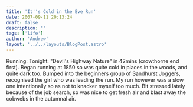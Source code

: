 ```yaml
---
title: 'It''s Cold in the Eve Run'
date: 2007-09-11 20:13:24
draft: false
description: ""
tags: ['life']
author: 'Andrew'
layout: '../../layouts/BlogPost.astro'
---
```


Running: Tonight: "Devil's Highway Nature" in 42mins (crowthorne end first). Began running at 1850 so was quite cold in places in the woods, and quite dark too. Bumped into the beginners group of Sandhurst Joggers, recognised the girl who was leading the run. My run however was a slow one intentionally so as not to knacker myself too much. Bit stressed lately because of the job search, so was nice to get fresh air and blast away the cobwebs in the autumnal air.
